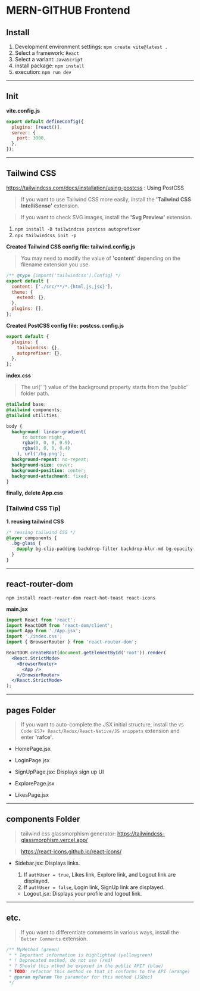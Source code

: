 # MERN-GITHUB Frontend

## Install

1. Development environment settings: `npm create vite@latest .`
2. Select a framework: `React`
3. Select a variant: `JavaScript`
4. install package: `npm install`
5. execution: `npm run dev`

---

## Init

**vite.config.js**

```js
export default defineConfig({
  plugins: [react()],
  server: {
    port: 3000,
  },
});
```

---

## Tailwind CSS

https://tailwindcss.com/docs/installation/using-postcss : Using PostCSS

> If you want to use Tailwind CSS more easily, install the **'Tailwind CSS IntelliSense'** extension.

> If you want to check SVG images, install the **'Svg Preview'** extension.

1. `npm install -D tailwindcss postcss autoprefixer`
2. `npx tailwindcss init -p`

**Created Tailwind CSS config file: tailwind.config.js**

> You may need to modify the value of **'content'** depending on the filename extension you use.

```js
/** @type {import('tailwindcss').Config} */
export default {
  content: ['./src/**/*.{html,js,jsx}'],
  theme: {
    extend: {},
  },
  plugins: [],
};
```

**Created PostCSS config file: postcss.config.js**

```js
export default {
  plugins: {
    tailwindcss: {},
    autoprefixer: {},
  },
};
```

**index.css**

> The url(' ') value of the background property starts from the 'public' folder path.

```css
@tailwind base;
@tailwind components;
@tailwind utilities;

body {
  background: linear-gradient(
      to bottom right,
      rgba(0, 0, 0, 0.9),
      rgba(0, 0, 0, 0.4)
    ), url('/bg.png');
  background-repeat: no-repeat;
  background-size: cover;
  background-position: center;
  background-attachment: fixed;
}
```

**finally, delete App.css**

### [Tailwind CSS Tip]

**1. reusing tailwind CSS**

```css
/* reusing tailwind CSS */
@layer components {
  .bg-glass {
    @apply bg-clip-padding backdrop-filter backdrop-blur-md bg-opacity-10 border border-gray-800 hover:bg-gray-600/10;
  }
}
```

---

## react-router-dom

`npm install react-router-dom react-hot-toast react-icons`

**main.jsx**

```jsx
import React from 'react';
import ReactDOM from 'react-dom/client';
import App from './App.jsx';
import './index.css';
import { BrowserRouter } from 'react-router-dom';

ReactDOM.createRoot(document.getElementById('root')).render(
  <React.StrictMode>
    <BrowserRouter>
      <App />
    </BrowserRouter>
  </React.StrictMode>
);
```

---

## pages Folder

> If you want to auto-complete the JSX initial structure, install the `VS Code ES7+ React/Redux/React-Native/JS snippets` extension and enter **'rafce'**.

- HomePage.jsx
- LoginPage.jsx
- SignUpPage.jsx: Displays sign up UI

- ExplorePage.jsx
- LikesPage.jsx

---

## components Folder

> tailwind css glassmorphism generator: https://tailwindcss-glassmorphism.vercel.app/

> https://react-icons.github.io/react-icons/

- Sidebar.jsx: Displays links.

  1. If `authUser = true`, Likes link, Explore link, and Logout link are displayed.
  2. If `authUser = false`, Login link, SignUp link are displayed.

  - Logout.jsx: Displays your profile and logout link.

---

## etc.

> If you want to differentiate comments in various ways, install the `Better Comments` extension.

```jsx
/** MyMethod (green)
 * * Important information is highlighted (yellowgreen)
 * ! Deprecated method, do not use (red)
 * ? Should this mthod be exposed in the public API? (blue)
 * TODO: refactor this method so that it conforms to the API (orange)
 * @param myParam The parameter for this method (JSDoc)
 */
```

